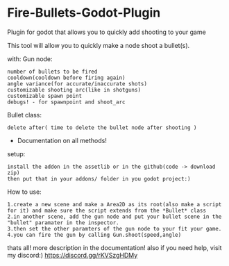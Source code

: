 # Fire-Bullets-Godot-Plugin
Plugin for godot that allows you to quickly add shooting to your game

This tool will allow you to quickly make a node shoot a bullet(s).

with:
  Gun node:
    
    number of bullets to be fired
    cooldown(cooldown before firing again)
    angle variance(for accurate/inaccurate shots)
    customizable shooting arc(like in shotguns)
    customizable spawn point
    debugs! - for spawnpoint and shoot_arc
  Bullet class:
    
    delete after( time to delete the bullet node after shooting )
  
  + Documentation  on all methods!

setup:

    install the addon in the assetlib or in the github(code -> download zip)
    then put that in your addons/ folder in you godot project:)

How to use:

    1.create a new scene and make a Area2D as its root(also make a script for it) and make sure the script extends from the *Bullet* class
    2.in another scene, add the gun node and put your bullet scene in the "bullet" paramater in the inspector. 
    3.then set the other paramters of the gun node to your fit your game.
    4.you can fire the gun by calling Gun.shoot(speed,angle)

thats all! more description in the documentation!
also if you need help, visit my discord:) https://discord.gg/rKVSzgHDMy
